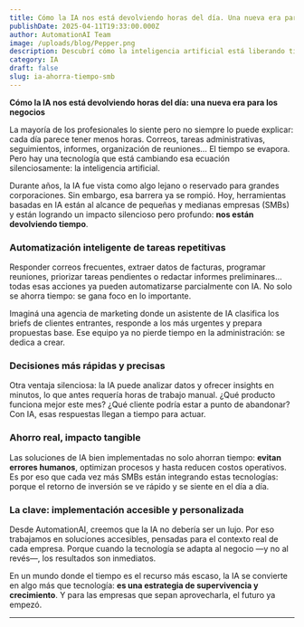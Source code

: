 ```yaml
---
title: Cómo la IA nos está devolviendo horas del día. Una nueva era para los negocios
publishDate: 2025-04-11T19:33:00.000Z
author: AutomationAI Team
image: /uploads/blog/Pepper.png
description: Descubrí cómo la inteligencia artificial está liberando tiempo y recursos en tareas profesionales diarias, y por qué las PYMEs que la adoptan ya marcan la diferencia.
category: IA
draft: false
slug: ia-ahorra-tiempo-smb
---
```


**Cómo la IA nos está devolviendo horas del día: una nueva era para los negocios**

La mayoría de los profesionales lo siente pero no siempre lo puede explicar: cada día parece tener menos horas. Correos, tareas administrativas, seguimientos, informes, organización de reuniones… El tiempo se evapora. Pero hay una tecnología que está cambiando esa ecuación silenciosamente: la inteligencia artificial.

Durante años, la IA fue vista como algo lejano o reservado para grandes corporaciones. Sin embargo, esa barrera ya se rompió. Hoy, herramientas basadas en IA están al alcance de pequeñas y medianas empresas (SMBs) y están logrando un impacto silencioso pero profundo: **nos están devolviendo tiempo**.

### Automatización inteligente de tareas repetitivas

Responder correos frecuentes, extraer datos de facturas, programar reuniones, priorizar tareas pendientes o redactar informes preliminares… todas esas acciones ya pueden automatizarse parcialmente con IA. No solo se ahorra tiempo: se gana foco en lo importante.

Imaginá una agencia de marketing donde un asistente de IA clasifica los briefs de clientes entrantes, responde a los más urgentes y prepara propuestas base. Ese equipo ya no pierde tiempo en la administración: se dedica a crear.

### Decisiones más rápidas y precisas

Otra ventaja silenciosa: la IA puede analizar datos y ofrecer insights en minutos, lo que antes requería horas de trabajo manual. ¿Qué producto funciona mejor este mes? ¿Qué cliente podría estar a punto de abandonar? Con IA, esas respuestas llegan a tiempo para actuar.

### Ahorro real, impacto tangible

Las soluciones de IA bien implementadas no solo ahorran tiempo: **evitan errores humanos**, optimizan procesos y hasta reducen costos operativos. Es por eso que cada vez más SMBs están integrando estas tecnologías: porque el retorno de inversión se ve rápido y se siente en el día a día.

### La clave: implementación accesible y personalizada

Desde AutomationAI, creemos que la IA no debería ser un lujo. Por eso trabajamos en soluciones accesibles, pensadas para el contexto real de cada empresa. Porque cuando la tecnología se adapta al negocio —y no al revés—, los resultados son inmediatos.

En un mundo donde el tiempo es el recurso más escaso, la IA se convierte en algo más que tecnología: **es una estrategia de supervivencia y crecimiento**. Y para las empresas que sepan aprovecharla, el futuro ya empezó.

---